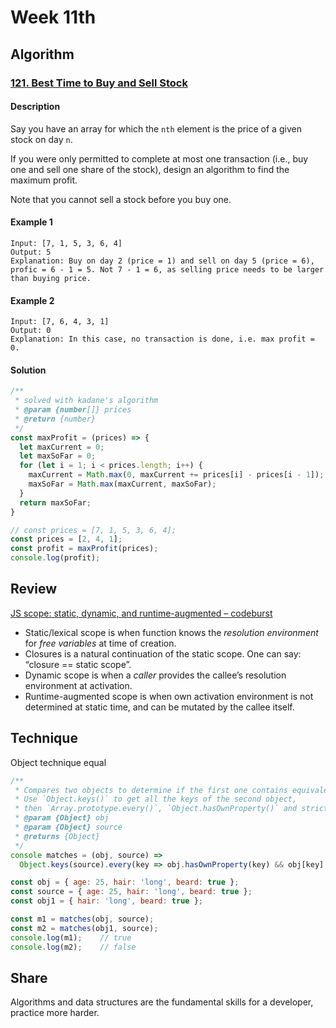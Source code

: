 # Week 11th

## Algorithm

### [121. Best Time to Buy and Sell Stock](https://leetcode.com/problems/best-time-to-buy-and-sell-stock/)

#### Description

Say you have an array for which the `nth` element is the price of a given stock on day `n`.

If you were only permitted to complete at most one transaction (i.e., buy one and sell one share of the stock), design an algorithm to find the maximum profit.

Note that you cannot sell a stock before you buy one.

#### Example 1

```example
Input: [7, 1, 5, 3, 6, 4]
Output: 5
Explanation: Buy on day 2 (price = 1) and sell on day 5 (price = 6), profic = 6 - 1 = 5. Not 7 - 1 = 6, as selling price needs to be larger than buying price.
```

#### Example 2

```example
Input: [7, 6, 4, 3, 1]
Output: 0
Explanation: In this case, no transaction is done, i.e. max profit = 0.
```

#### Solution

```javascript
/**
 * solved with kadane's algorithm
 * @param {number[]} prices
 * @return {number}
 */
const maxProfit = (prices) => {
  let maxCurrent = 0;
  let maxSoFar = 0;
  for (let i = 1; i < prices.length; i++) {
    maxCurrent = Math.max(0, maxCurrent += prices[i] - prices[i - 1]);
    maxSoFar = Math.max(maxCurrent, maxSoFar);
  }
  return maxSoFar;
}

// const prices = [7, 1, 5, 3, 6, 4];
const prices = [2, 4, 1];
const profit = maxProfit(prices);
console.log(profit);
```


## Review

[JS scope: static, dynamic, and runtime-augmented – codeburst](https://codeburst.io/js-scope-static-dynamic-and-runtime-augmented-5abfee6223fe)

- Static/lexical scope is when function knows the *resolution environment* for *free variables* at time of creation.
- Closures is a natural continuation of the static scope. One can say: “closure == static scope”.
- Dynamic scope is when a *caller* provides the callee’s resolution environment at activation.
- Runtime-augmented scope is when own activation environment is not determined at static time, and can be mutated by the callee itself. 

## Technique

Object technique equal

```javascript
/**
 * Compares two objects to determine if the first one contains equivalent property values to the second one.
 * Use `Object.keys()` to get all the keys of the second object,
 * then `Array.prototype.every()`, `Object.hasOwnProperty()` and strict comparison to determine if all keys exist in the first object and have the same values.
 * @param {Object} obj
 * @param {Object} source
 * @returns {Object}
 */
console matches = (obj, source) =>
  Object.keys(source).every(key => obj.hasOwnProperty(key) && obj[key] === source[key]);

const obj = { age: 25, hair: 'long', beard: true };
const source = { age: 25, hair: 'long', beard: true };
const obj1 = { hair: 'long', beard: true };

const m1 = matches(obj, source);
const m2 = matches(obj1, source);
console.log(m1);	// true
console.log(m2);	// false
```

## Share

Algorithms and data structures are the fundamental skills for a developer, practice more harder.